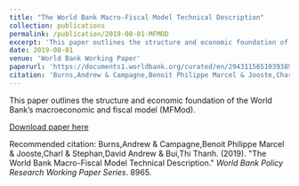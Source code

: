 ```yaml
---
title: "The World Bank Macro-Fiscal Model Technical Description"
collection: publications
permalink: /publication/2019-08-01-MFMOD
excerpt: 'This paper outlines the structure and economic foundation of the World Bank’s macroeconomic and fiscal model (MFMod).'
date: 2019-08-01
venue: 'World Bank Working Paper'
paperurl: 'https://documents1.worldbank.org/curated/en/294311565103938951/pdf/The-World-Bank-Macro-Fiscal-Model-Technical-Description.pdf'
citation: 'Burns,Andrew & Campagne,Benoit Philippe Marcel & Jooste,Charl & Stephan,David Andrew & Bui,Thi Thanh. (2019). &quot;The World Bank Macro-Fiscal Model Technical Description.&quot; <i>World Bank Policy Research Working Paper Series</i>. 8965.'
---
```

This paper outlines the structure and economic foundation of the World Bank’s macroeconomic and fiscal model (MFMod).

[Download paper here](https://documents1.worldbank.org/curated/en/294311565103938951/pdf/The-World-Bank-Macro-Fiscal-Model-Technical-Description.pdf)

Recommended citation: Burns,Andrew & Campagne,Benoit Philippe Marcel & Jooste,Charl & Stephan,David Andrew & Bui,Thi Thanh. (2019). "The World Bank Macro-Fiscal Model Technical Description." <i>World Bank Policy Research Working Paper Series</i>. 8965.